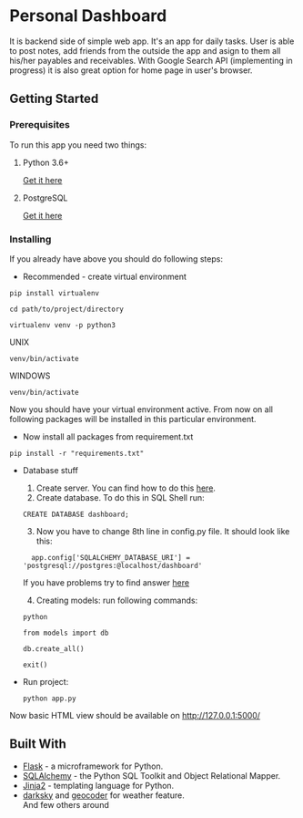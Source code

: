 # Personal Dashboard

It is backend side of simple web app. It's an app for daily tasks. User is able to post notes, add friends from the outside the app and asign to them all his/her payables and receivables. With Google Search API (implementing in progress) it is also great option for home page in user's browser. 

## Getting Started

### Prerequisites

To run this app you need two things:

1) Python 3.6+

    [Get it here](https://www.python.org/)

2) PostgreSQL

    [Get it here](http://www.postgresqltutorial.com/install-postgresql/)

### Installing

If you already have above you should do following steps:

- Recommended - create virtual environment

```
pip install virtualenv
```
```
cd path/to/project/directory
```
```
virtualenv venv -p python3
```
UNIX
```
venv/bin/activate
```
WINDOWS
```
venv/bin/activate
```

Now you should have your virtual environment active. From now on all following packages will be installed in this particular environment. 

- Now install all packages from requirement.txt
```
pip install -r "requirements.txt"
```

- Database stuff
  1) Create server. You can find how to do this [here](http://www.postgresqltutorial.com/install-postgresql/).
  2) Create database. To do this in SQL Shell run:
  ```
  CREATE DATABASE dashboard;
  ```
  3) Now you have to change 8th line in config.py file. It should look like this:
  ```
    app.config['SQLALCHEMY_DATABASE_URI'] = 'postgresql://postgres:@localhost/dashboard'
  ```  
    If you have problems try to find answer [here](https://flask-sqlalchemy.palletsprojects.com/en/2.x/config/)
     
  4) Creating models: run following commands:
    ```
    python
    ```
    ```
    from models import db
    ```
    ```
    db.create_all()
    ```
    ```
    exit()
    ```
- Run project:
    ```
    python app.py
    ```
    
Now basic HTML view should be available on http://127.0.0.1:5000/

## Built With

* [Flask](http://flask.pocoo.org/) - a microframework for Python.
* [SQLAlchemy](https://www.sqlalchemy.org/) - the Python SQL Toolkit and Object Relational Mapper.
* [Jinja2](http://jinja.pocoo.org/docs/2.10/) - templating language for Python.
* [darksky](https://darksky.net/dev) and [geocoder](https://pypi.org/project/geocoder/) for weather feature. <br>
And few others around

